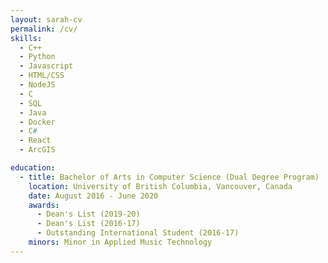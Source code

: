 ```yaml
---
layout: sarah-cv
permalink: /cv/
skills:
  - C++
  - Python
  - Javascript
  - HTML/CSS
  - NodeJS
  - C
  - SQL
  - Java
  - Docker
  - C#
  - React
  - ArcGIS

education:
  - title: Bachelor of Arts in Computer Science (Dual Degree Program)
    location: University of British Columbia, Vancouver, Canada
    date: August 2016 - June 2020
    awards:
      - Dean's List (2019-20)
      - Dean's List (2016-17)
      - Outstanding International Student (2016-17)
    minors: Minor in Applied Music Technology
---
```

